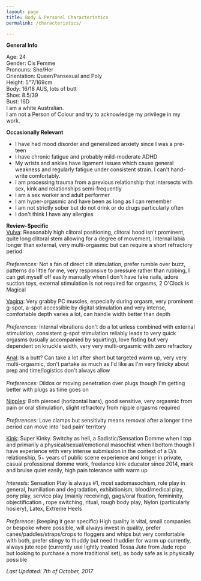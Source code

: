 ```yaml
---
layout: page
title: Body & Personal Characteristics
permalink: /characteristics/

---
```

<strong>General Info
</strong>

Age: 24<br>
Gender: Cis Femme<br>
Pronouns: She/Her<br>
Orientation: Queer/Pansexual and Poly<br>
Height: 5"7/169cm<br>
Body: 16/18 AUS, lots of butt<br>
Shoe: 8.5/39<br>
Bust: 16D<br>
I am a white Australian.<br>
I am not a Person of Colour and try to acknowledge my privilege in my work.

<b>Occasionally</b><strong> Relevant</strong>
<ul>
	<li>I have had mood disorder and generalized anxiety since I was a pre-teen</li>
	<li>I have chronic fatigue and probably mild-moderate ADHD</li>
	<li>My wrists and ankles have ligament issues which cause general weakness and regularly fatigue under consistent strain. I can't hand-write comfortably.</li>
	<li>I am processing trauma from a previous relationship that intersects with sex, kink and relationships semi-frequently</li>
	<li>I am a sex worker and adult performer</li>
	<li>I am hyper-orgasmic and have been as long as I can remember</li>
	<li>I am not strictly sober but do not drink or do drugs particularly often</li>
	<li>I don't think I have any allergies</li>
</ul>
<strong>Review-Specific<br>
</strong><span style="text-decoration:underline;">Vulva</span>: Reasonably high clitoral positioning, clitoral hood isn't prominent, quite long clitoral stem allowing for a degree of movement, internal labia longer than external, very multi-orgasmic but can require a short refractory period<br><br>
<em>Preferences: </em>Not a fan of direct clit stimulation, prefer rumble over buzz, patterns do little for me, very responsive to pressure rather than rubbing, I can get myself off easily manually when I don't have fake nails, adore suction toys, external stimulation is not required for orgasms, 2 O'Clock is Magical

<span style="text-decoration:underline;">Vagina</span>: Very grabby PC muscles, especially during orgasm, very prominent g-spot, a-spot accessible by digital stimulation and very intense, comfortable depth varies a lot, can handle width better than depth<br><br>
<em>Preferences: </em>Internal vibrations don't do a lot unless combined with external stimulation, consistent g-spot stimulation reliably leads to very quick orgasms (usually accompanied by squirting), love fisting but very dependent on knuckle width, very very multi-orgasmic with zero refractory

<span style="text-decoration:underline;">Anal</span>: Is a butt? Can take a lot after short but targeted warm up, very very multi-orgasmic, don't partake as much as I'd like as I'm very finicky about prep and time/logistics don't always allow<br><br>
<em>Preferences:</em> Dildos or moving penetration over plugs though I'm getting better with plugs as time goes on

<span style="text-decoration:underline;">Nipples</span>: Both pierced (horizontal bars), good sensitive, very orgasmic from pain or oral stimulation, slight refractory from nipple orgasms required<br><br>
<em>Preferences: </em>Love clamps but sensitivity means removal after a longer time period can move into 'bad pain' territory

<span style="text-decoration:underline;">Kink</span>: Super Kinky. Switchy as hell, a Sadistic/Sensation Domme when I top and primarily a physical/sexual/emotional masochist when I bottom though I have experience with very intense submission in the context of a D/s relationship, 5+ years of public scene experience and longer in private, casual professional domme work, freelance kink educator since 2014, mark and bruise quiet easily, high pain tolerance with warm up<br><br>
<em>Interests: </em>Sensation Play is always #1, most sadomasochism, role play in general, humiliation and degradation, exhibitionism, blood/medical play, pony play, service play (mainly receiving), gags/oral fixation, femininity, objectification , rope switching, ritual, rough body play, Nylon (particularly hosiery), Latex, Extreme Heels<br><br>
<em>Preference:</em> (keeping it gear specific) High quality is vital, small companies or bespoke where possible, will always invest in quality, prefer canes/paddles/straps/crops to floggers and whips but very comfortable with both, prefer stingy to thuddy but need thuddier for warm up currently, always jute rope (currently use lightly treated Tossa Jute from Jade rope but looking to purchase a more traditional set), as body safe as is physically possible

<em>Last Updated: 7th of October, 2017</em>
